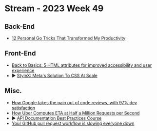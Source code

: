 # Stream - 2023 Week 49

## Back-End

- [12 Personal Go Tricks That Transformed My Productivity](https://blog.devtrovert.com/p/12-personal-go-tricks-that-transformed)

## Front-End

- [Back to Basics: 5 HTML attributes for improved accessibility and user experience](https://www.htmhell.dev/adventcalendar/2023/4/)
- ▶️ [StyleX: Meta's Solution To CSS At Scale](https://www.youtube.com/watch?v=6ZDiGtg1jN4)

## Misc.

- [How Google takes the pain out of code reviews, with 97% dev satisfaction](https://engineercodex.substack.com/p/how-google-takes-the-pain-out-of)
- [How Uber Computes ETA at Half a Million Requests per Second](https://newsletter.systemdesign.one/p/uber-eta)
- ▶️ [API Documentation Best Practices Course](https://www.freecodecamp.org/news/api-documentation-best-practices-course/)
- [Your GitHub pull request workflow is slowing everyone down](https://graphite.dev/blog/your-github-pr-workflow-is-slow)

